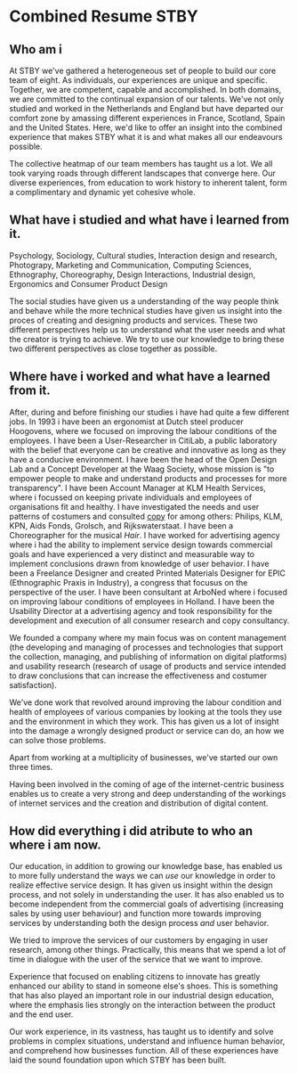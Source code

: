 # Combined Resume STBY

## Who am i
At STBY we've gathered a heterogeneous set of people to build our core team of eight. As individuals, our experiences are unique and specific. Together, we are competent, capable and accomplished. In both domains, we are committed to the continual expansion of our talents. We've not only studied and worked in the Netherlands and England but have departed our comfort zone by amassing different experiences in France, Scotland, Spain and the United States. Here, we'd like to offer an insight into the combined experience that makes STBY what it is and what makes all our endeavours possible.

The collective heatmap of our team members has taught us a lot. We all took varying roads through different landscapes that converge here. Our diverse experiences, from education to work history to inherent talent, form a complimentary and dynamic yet cohesive whole.


## What have i studied and what have i learned from it.
Psychology, Sociology, Cultural studies, Interaction design and research, Photograpy, Marketing and Communication, Computing Sciences, Ethnography, Choreography, Design Interactions, Industrial design, Ergonomics and Consumer Product Design

The social studies have given us a understanding of the way people think and behave while the more technical studies have given us insight into the proces of creating and designing products and services. These two different perspectives help us to understand what the user needs and what the creator is trying to achieve. We try to use our knowledge to bring these two different perspectives as close together as possible.


## Where have i worked and what have a learned from it.
After, during and before finishing our studies i have had quite a few different jobs. In 1993 i have been an ergonomist at Dutch steel producer Hoogovens, where we focused on improving the labour conditions of the employees. I have been a User-Researcher in CitiLab, a public laboratory with the belief that everyone can be creative and innovative as long as they have a conducive environment.
I have been the head of the Open Design Lab and a Concept Developer at the Waag Society, whose mission is "to empower people to make and understand products and processes for more transparency".
I have been Account Manager at	KLM Health Services, where i focussed on keeping private individuals and employees of organisations fit and healthy.
I have investigated the needs and user patterns of costumers and consulted [copy](https://en.wikipedia.org/wiki/Copywriting) for among others: Philips, KLM, KPN, Aids Fonds, Grolsch, and Rijkswaterstaat. I have been a Choreographer for the musical *Hair*.
I have worked for  advertising agency where i had the ability to implement service design towards commercial goals and have experienced a very distinct and measurable way to implement conclusions drawn from knowledge of user behavior. I have been a Freelance Designer and created Printed Materials Designer for EPIC (Ethnographic Praxis in Industry), a congress that focusus on the perspective of the user. I have been consultant at	ArboNed where i focused on improving labour conditions of employees in Holland. I have been the Usability Director at a advertising agency and took responsibility for the development and execution of all consumer research and copy consultancy.

We founded a company where my main focus was on content management (the developing and managing of processes and technologies that support the collection, managing, and publishing of information on digital platforms) and usability research (research of usage of products and service intended to draw conclusions that can increase the effectiveness and costumer satisfaction).



We've done work that revolved around improving the labour condition and health of employees of various companies by looking at the tools they use and the environment in which they work. This has given us a lot of insight into the damage a wrongly designed product or service can do, an how we can solve those problems.

Apart from working at a multiplicity of businesses, we've started our own three times.

Having been involved in the coming of age of the internet-centric business enables us to create a very strong and deep understanding of the workings of internet services and the creation and distribution of digital content.
## How did everything i did atribute to who an where i am now.

Our education, in addition to growing our knowledge base, has enabled us to more fully understand the ways we can *use* our knowledge in order to realize effective service design. It has given us insight within the design process, and not solely in understanding the user. It has also enabled us to become independent from the commercial goals of advertising (increasing sales by using user behaviour) and function more towards improving services by understanding both the design process *and* user behavior.

We tried to improve the services of our customers by engaging in user research, among other things. Practically, this means that we spend a lot of time in dialogue with the user of the service that we want to improve.

Experience that focused on enabling citizens to innovate has greatly enhanced our ability to stand in someone else's shoes. This is something that has also played an important role in our industrial design education, where the emphasis lies strongly on the interaction between the product and the end user.

Our work experience, in its vastness, has taught us to identify and solve problems in complex situations, understand and influence human behavior, and comprehend how businesses function. All of these experiences have laid the sound foundation upon which STBY has been built.
